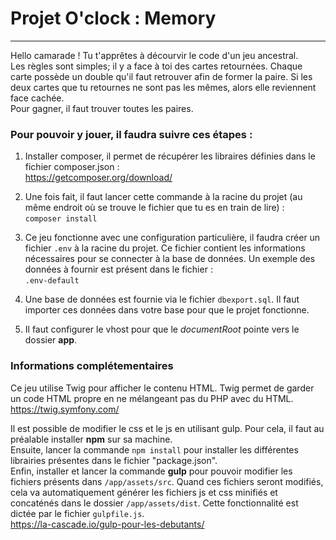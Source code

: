 # Projet O'clock : Memory
***
Hello camarade ! Tu t'apprêtes à décourvir le code d'un jeu ancestral.<br/>
Les règles sont simples; il y a face à toi des cartes retournées. Chaque carte possède un double qu'il faut retrouver afin de former la paire. Si les deux cartes que tu retournes ne sont pas les mêmes, alors elle reviennent face cachée.<br/>Pour gagner, il faut trouver toutes les paires.

### Pour pouvoir y jouer, il faudra suivre ces étapes :

1. Installer composer, il permet de récupérer les libraires définies dans le fichier composer.json :
<br/>https://getcomposer.org/download/
<!-- -->
2. Une fois fait, il faut lancer cette commande à la racine du projet (au même endroit où se trouve le fichier que tu es en train de lire) :<br/>
   `composer install`
<!-- -->
3. Ce jeu fonctionne avec une configuration particulière, il faudra créer un fichier `.env` à la racine du projet.
   <!-- -->
   Ce fichier contient les informations nécessaires pour se connecter à la base de données.
   <!-- -->
   Un exemple des données à fournir est présent dans le fichier : <br/>`.env-default`
 <!-- -->
4. Une base de données est fournie via le fichier `dbexport.sql`.
Il faut importer ces données dans votre base pour que le projet fonctionne.
<!-- -->
5. Il faut configurer le vhost pour que le *documentRoot* pointe vers le dossier **app**.

### Informations complétementaires
Ce jeu utilise Twig pour afficher le contenu HTML.
Twig permet de garder un code HTML propre en ne mélangeant pas du PHP avec du HTML.
https://twig.symfony.com/
<!-- -->
Il est possible de modifier le css et le js en utilisant gulp.
Pour cela, il faut au préalable installer **npm** sur sa machine.
<br/>Ensuite, lancer la commande `npm install` pour installer les différentes librairies présentes dans le fichier "package.json".
<br/>Enfin, installer et lancer la commande **gulp** pour pouvoir modifier les fichiers présents dans `/app/assets/src`. Quand ces fichiers seront modifiés, cela va automatiquement générer les fichiers js et css minifiés et concaténés dans le dossier `/app/assets/dist`. Cette fonctionnalité est dictée par le fichier `gulpfile.js`.
<br/>https://la-cascade.io/gulp-pour-les-debutants/